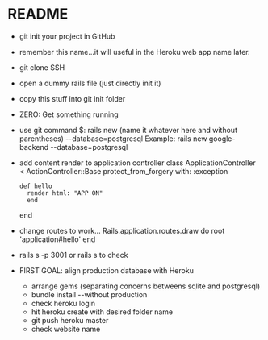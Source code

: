 # README

- git init your project in GitHub
- remember this name...it will useful in the Heroku web app name later.
- git clone SSH
- open a dummy rails file (just directly init it)
- copy this stuff into git init folder

- ZERO: Get something running
- use git command $: rails new (name it whatever here and without parentheses) --database=postgresql Example: rails new google-backend --database=postgresql
- add content render to application controller
    class ApplicationController < ActionController::Base
      protect_from_forgery with: :exception

      def hello
        render html: "APP ON"
        end
    end

- change routes to work...
    Rails.application.routes.draw do
      root 'application#hello'
    end

- rails s -p 3001 or rails s to check

- FIRST GOAL: align production database with Heroku
  - arrange gems (separating concerns betweens sqlite and postgresql)
  - bundle install --without production
  - check heroku login
  - hit heroku create with desired folder name
  - git push heroku master
  - check website name
